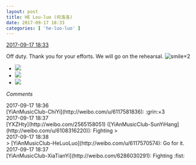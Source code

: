 ```yaml
---
layout: post
title: HE Lou-luo (何洛洛)
date: 2017-09-17 18:33
categories: [ 'he-luo-luo' ]
---
```


<div class="weibo-info">
  <a href="http://weibo.com/6117570574/FmfI8dtqt">2017-09-17 18:33</a>
</div>

Off duty. Thank you for your efforts. We will go on the rehearsal. ![smile](http://img.t.sinajs.cn/t4/appstyle/expression/ext/normal/5c/huanglianwx_org.gif)×2

<!-- more -->

<ul class="weibo-pic-list-1">
  <li class="weibo-pic">
    <a href="https://wx1.sinaimg.cn/mw690/006G0Hz8gy1fjmqpubakkj31491zk7wi.jpg"><img src="https://wx1.sinaimg.cn/thumb150/006G0Hz8gy1fjmqpubakkj31491zk7wi.jpg" /></a>
  </li>
  <li class="weibo-pic">
    <a href="https://wx1.sinaimg.cn/mw690/006G0Hz8gy1fjmqpubakkj31491zk7wi.jpg"><img src="https://wx2.sinaimg.cn/thumb150/006G0Hz8gy1fjmqppeg29j31491zk4qq.jpg" /></a>
  </li>
  <li class="weibo-pic">
    <a href="https://wx1.sinaimg.cn/mw690/006G0Hz8gy1fjmqpze70xj31491zkb2a.jpg"><img src="https://wx1.sinaimg.cn/thumb150/006G0Hz8gy1fjmqpze70xj31491zkb2a.jpg" /></a>
  </li>
</ul>

*Comments*

<div class="weibo-info">2017-09-17 18:36</div>
[YiAnMusicClub-ChiYi](http://weibo.com/u/6117581836): :grin:×3

<div class="weibo-info">2017-09-17 18:37</div>
[YXZHty](http://weibo.com/2565158051) ([YiAnMusicClub-SunYiHang](http://weibo.com/u/6108316220)): Fighting
> <div class="weibo-info">2017-09-17 18:38</div>
> [YiAnMusicClub-HeLuoLuo](http://weibo.com/u/6117570574): Go for it.

<div class="weibo-info">2017-09-17 18:37</div>
[YiAnMusicClub-XiaTianYi](http://weibo.com/6286030291): Fighting :fist:
